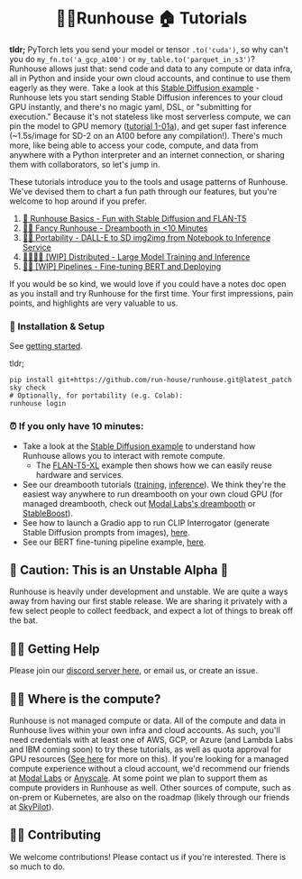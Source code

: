 <h1 align="center">🏃‍♀️Runhouse 🏠 Tutorials</h1>


**tldr;** PyTorch lets you send your model or tensor `.to('cuda')`, so 
why can't you do `my_fn.to('a_gcp_a100')` or `my_table.to('parquet_in_s3')`? 
Runhouse allows just that: send code and data to any compute or 
data infra, all in Python and inside your own cloud accounts, and continue to use them eagerly as they were. 
Take a look at this [Stable Diffusion example](t01_Stable_Diffusion/p01_sd_generate.py) - 
Runhouse lets you start sending Stable Diffusion inferences to your cloud GPU instantly,
and there's no magic yaml, DSL, or "submitting for execution." 
Because it's not stateless like most serverless compute, we can pin the model to GPU memory 
([tutorial 1-01a](t01_Stable_Diffusion/p02_faster_sd_generate.py)), and get super fast inference 
(~1.5s/image for SD-2 on an A100 before any compilation!). There's much more, like being able to access your 
code, compute, and data from anywhere with a Python interpreter and an internet connection, 
or sharing them with collaborators, so let's jump in.

These tutorials introduce you to 
the tools and usage patterns of Runhouse. We've devised them
to chart a fun path through our features, but you're 
welcome to hop around if you prefer.

1. [🐣 Runhouse Basics - Fun with Stable Diffusion and FLAN-T5](t01_Stable_Diffusion/)
1. [🧑‍🎨 Fancy Runhouse - Dreambooth in <10 Minutes](t02_Dreambooth/)
1. [👩‍🚀 Portability - DALL-E to SD img2img from Notebook to Inference Service](t03_DALLE_SD_pipeline/)
1. [👩‍👩‍👧‍👧 [WIP] Distributed - Large Model Training and Inference](t04_Distributed/)
1. [👩‍🔧 [WIP] Pipelines - Fine-tuning BERT and Deploying](t05_BERT_pipeline/)

[//]: # (1. [👩‍💻 [WIP] Online Learning - DLRM Online Training and Deployment]&#40;t04_Online_learning/&#41; &#40;~EOQ1&#41;)

[//]: # (1. [🤝 [WIP] Sharing - Collaborate on a model with your friends]&#40;t05_Sharing/&#41; &#40;~EOQ1&#41;)

If you would be so kind, we would love if you could have a notes doc open
as you install and try Runhouse for the first time. Your first impressions, 
pain points, and highlights are very valuable to us.

### 🛫 Installation & Setup

See [getting started](https://github.com/run-house/runhouse#-getting-started).

tldr;
```commandline
pip install git+https://github.com/run-house/runhouse.git@latest_patch
sky check
# Optionally, for portability (e.g. Colab):
runhouse login
```

### ⏰ If you only have 10 minutes:
* Take a look at the [Stable Diffusion example](t01_Stable_Diffusion/p01_sd_generate.py) 
  to understand how Runhouse allows you to interact with remote compute. 
  * The [FLAN-T5-XL](t01_Stable_Diffusion/p03_flan_t5_xl_generate.py) example then shows how we can easily reuse hardware and services. 
* See our dreambooth tutorials ([training](./t02_Dreambooth/p01_dreambooth_train.py), 
[inference](./t02_Dreambooth/p01a_dreambooth_predict.py)). 
We think they're the easiest way anywhere to run dreambooth on your own cloud GPU 
(for managed dreambooth, check out [Modal Labs's dreambooth](https://modal.com/docs/guide/ex/dreambooth_app) or 
[StableBoost](http://stableboost.ai/)).
* See how to launch a Gradio app to run CLIP Interrogator (generate Stable Diffusion prompts from images), 
[here](t02_Dreambooth/p02_gradio_clip_interrogator.py).
* See our BERT fine-tuning pipeline example, [here](./t05_BERT_pipeline).

## 🚨 Caution: This is an Unstable Alpha 🚨

Runhouse is heavily under development and unstable. We are quite 
a ways away from having our first stable release. We are sharing
it privately with a few select people to collect feedback, and
expect a lot of things to break off the bat.

## 🙋‍♂️ Getting Help

Please join our [discord server here](https://discord.gg/RnhB6589Hs), or email us, or create an issue.

## 🕵️‍♀️ Where is the compute?

Runhouse is not managed compute or data. All of the compute and data in Runhouse
lives within your own infra and cloud accounts. As such, you'll need 
credentials with at least one of AWS, GCP, or Azure (and Lambda Labs and IBM coming soon) 
to try these tutorials, as well as quota approval for GPU resources 
([See here](https://skypilot.readthedocs.io/en/latest/reference/quota.html) 
for more on this). If you're looking for a managed compute 
experience without a cloud account, we'd recommend our friends at 
[Modal Labs](https://modal.com/) or [Anyscale](https://anyscale.com/). At some point
we plan to support them as compute providers in Runhouse as well. Other sources of compute,
such as on-prem or Kubernetes, are also on the roadmap (likely through our friends at 
[SkyPilot](https://skypilot.readthedocs.io/)).

## 👷‍♀️ Contributing

We welcome contributions! Please contact us if you're interested. There 
is so much to do.
